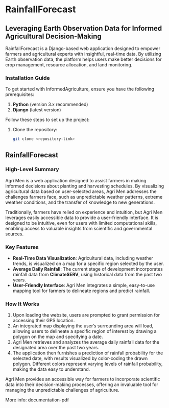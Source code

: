 # RainfallForecast

## Leveraging Earth Observation Data for Informed Agricultural Decision-Making

RainfallForecast is a Django-based web application designed to empower farmers and agricultural experts with insightful, real-time data. By utilizing Earth observation data, the platform helps users make better decisions for crop management, resource allocation, and land monitoring.

### Installation Guide

To get started with InformedAgriculture, ensure you have the following prerequisites:

1. **Python** (version 3.x recommended)
2. **Django** (latest version)

Follow these steps to set up the project:

1. Clone the repository:
   ```bash
   git clone <repository-link>


## RainfallForecast

### High-Level Summary

Agri Men is a web application designed to assist farmers in making informed decisions about planting and harvesting schedules. By visualizing agricultural data based on user-selected areas, Agri Men addresses the challenges farmers face, such as unpredictable weather patterns, extreme weather conditions, and the transfer of knowledge to new generations.

Traditionally, farmers have relied on experience and intuition, but Agri Men leverages easily accessible data to provide a user-friendly interface. It is designed to be intuitive, even for users with limited computational skills, enabling access to valuable insights from scientific and governmental sources.

### Key Features

- **Real-Time Data Visualization**: Agricultural data, including weather trends, is visualized on a map for a specific region selected by the user.
- **Average Daily Rainfall**: The current stage of development incorporates rainfall data from **ClimateSERV**, using historical data from the past two years.
- **User-Friendly Interface**: Agri Men integrates a simple, easy-to-use mapping tool for farmers to delineate regions and predict rainfall.

### How It Works

1. Upon loading the website, users are prompted to grant permission for accessing their GPS location.
2. An integrated map displaying the user’s surrounding area will load, allowing users to delineate a specific region of interest by drawing a polygon on the map and specifying a date.
3. Agri Men retrieves and analyzes the average daily rainfall data for the designated area over the past two years.
4. The application then furnishes a prediction of rainfall probability for the selected date, with results visualized by color-coding the drawn polygon. Different colors represent varying levels of rainfall probability, making the data easy to understand.

Agri Men provides an accessible way for farmers to incorporate scientific data into their decision-making processes, offering an invaluable tool for managing the unpredictable challenges of agriculture.

More info: documentation-pdf
